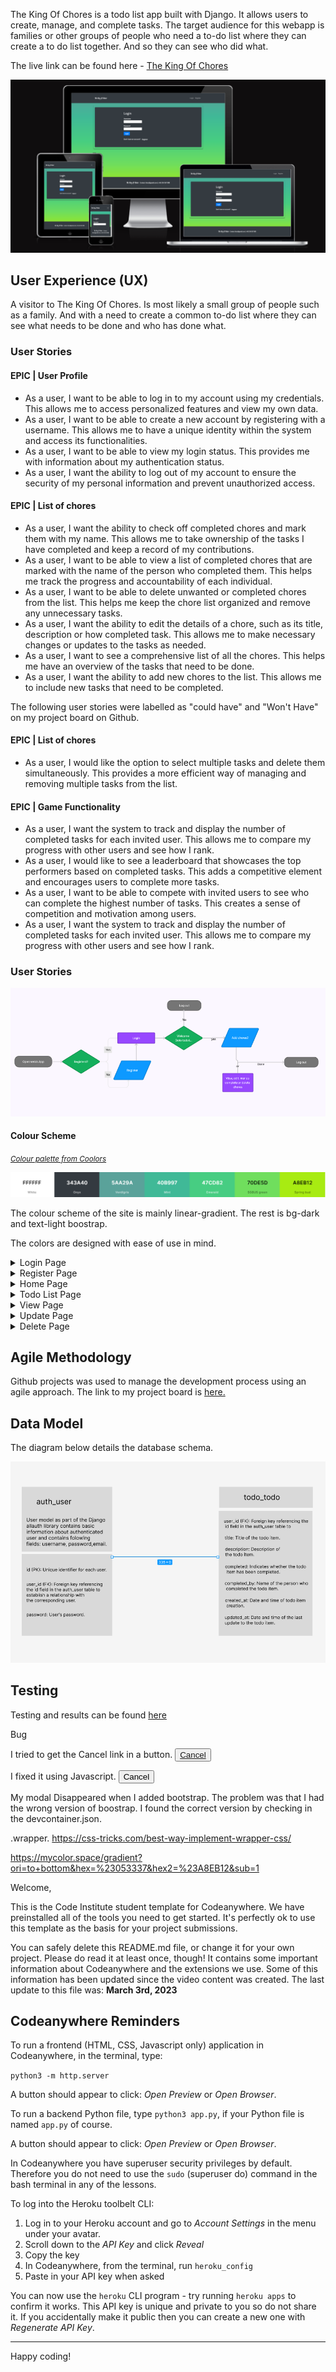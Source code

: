 The King Of Chores is a todo list app built with Django. It allows users to create, manage, and complete tasks. 
The target audience for this webapp is families or other groups of people who need a to-do list where they can create a to do list together. And so they can see who did what.

The live link can be found here - [The King Of Chores](https://the-king-of-chores.herokuapp.com/)

![responsive](assets/readme/images/responsive.png)







<!-- <small><i><a href='http://ecotrust-canada.github.io/markdown-toc/'>Table of contents generated with markdown-toc</a></i></small> -->
## User Experience (UX)

A visitor to The King Of Chores. Is most likely a small group of people such as a family. 
And with a need to create a common to-do list where they can see what needs to be done and who has done what.

### User Stories

#### EPIC | User Profile
- As a user, I want to be able to log in to my account using my credentials. This allows me to access personalized features and view my own 
  data.
- As a user, I want to be able to create a new account by registering with a username.
  This allows me to have a unique identity within the system and access its functionalities.
- As a user, I want to be able to view my login status. This provides me with information about my authentication status.
- As a user, I want the ability to log out of my account to ensure the security of my personal information and prevent unauthorized access.


#### EPIC | List of chores
- As a user, I want the ability to check off completed chores and mark them with my name. This allows me to take ownership of the tasks I have completed and keep a record of my contributions.
- As a user, I want to be able to view a list of completed chores that are marked with the name of the person who completed them. This helps me track the progress and accountability of each individual.
- As a user, I want to be able to delete unwanted or completed chores from the list. This helps me keep the chore list organized and remove any unnecessary tasks.
- As a user, I want the ability to edit the details of a chore, such as its title, description or how completed task. This allows me to make necessary changes or updates to the tasks as needed.
- As a user, I want to see a comprehensive list of all the chores. This helps me have an overview of the tasks that need to be done.
- As a user, I want the ability to add new chores to the list. This allows me to include new tasks that need to be completed.

The following user stories were labelled as "could have" and "Won't Have" on my project board on Github.

#### EPIC | List of chores
- As a user, I would like the option to select multiple tasks and delete them simultaneously. This provides a more efficient way of managing and removing multiple tasks from the list.

#### EPIC | Game Functionality
- As a user, I want the system to track and display the number of completed tasks for each invited user. This allows me to compare my progress with other users and see how I rank.
- As a user, I would like to see a leaderboard that showcases the top performers based on completed tasks. This adds a competitive element and encourages users to complete more tasks.
- As a user, I want to be able to compete with invited users to see who can complete the highest number of tasks. This creates a sense of competition and motivation among users.
- As a user, I want the system to track and display the number of completed tasks for each invited user. This allows me to compare my progress with other users and see how I rank.

### User Stories

![User story diagram](assets/readme/images/user_story_diagram.png)

#### Colour Scheme
<small><i><a href='https://coolors.co/ffffff-343a40-5aa29a-40b997-47cd82-70de5d-a8eb12'>Colour palette from Coolors</a></i></small>

![Colour Palette](assets/readme/images/colour_palete.png)

The colour scheme of the site is mainly linear-gradient. The rest is bg-dark and text-light boostrap.

The colors are designed with ease of use in mind. 


<details>

 <summary>Login Page</summary>

![Login page](assets/readme/wireframes/login_page.png)
</details>

<details>

<summary>Register Page</summary>

![Register page](assets/readme/wireframes/register_page.png)
</details>

<details>

<summary>Home Page</summary>

![Home page](assets/readme/wireframes/home_page.png)
</details>

<details>

<summary>Todo List Page</summary>

![Todo list page](assets/readme/wireframes/todolist_page.png)
</details>

<details>

<summary>View Page</summary>

![View page](assets/readme/wireframes/view_page.png)
</details>

<details>

<summary>Update Page</summary>

![View page](assets/readme/wireframes/update_page.png)
</details>

<details>

<summary>Delete Page</summary>

![Delete page](assets/readme/wireframes/delete_page.png)
</details>

## Agile Methodology

Github projects was used to manage the development process using an agile approach. The link to my project board is [here.](https://github.com/users/assofiejakobsson/projects/23)

## Data Model

The diagram below details the database schema.

![Database Schema](assets/readme/images/database_schema.png)

## Testing

Testing and results can be found [here](/TESTING.md)


Bug 

I tried to get the Cancel link in a button.
 <button><a href="{% url 'todo:todo_list' %}">Cancel</a></button>

 I fixed it using Javascript.
 <button type="button" id="cancelButton">Cancel</button>
  <script>
    document.getElementById("cancelButton").addEventListener("click", function() {
      window.location.href = "{% url 'todo:todo_list' %}";
    });
  </script>

  My modal Disappeared when I added bootstrap. The problem was that I had the wrong version of boostrap. I found the correct version by checking in the devcontainer.json.


.wrapper. https://css-tricks.com/best-way-implement-wrapper-css/

https://mycolor.space/gradient?ori=to+bottom&hex=%23053337&hex2=%23A8EB12&sub=1

Welcome,

This is the Code Institute student template for Codeanywhere. We have preinstalled all of the tools you need to get started. It's perfectly ok to use this template as the basis for your project submissions.

You can safely delete this README.md file, or change it for your own project. Please do read it at least once, though! It contains some important information about Codeanywhere and the extensions we use. Some of this information has been updated since the video content was created. The last update to this file was: **March 3rd, 2023**

## Codeanywhere Reminders

To run a frontend (HTML, CSS, Javascript only) application in Codeanywhere, in the terminal, type:

`python3 -m http.server`

A button should appear to click: _Open Preview_ or _Open Browser_.

To run a backend Python file, type `python3 app.py`, if your Python file is named `app.py` of course.

A button should appear to click: _Open Preview_ or _Open Browser_.

In Codeanywhere you have superuser security privileges by default. Therefore you do not need to use the `sudo` (superuser do) command in the bash terminal in any of the lessons.

To log into the Heroku toolbelt CLI:

1. Log in to your Heroku account and go to _Account Settings_ in the menu under your avatar.
2. Scroll down to the _API Key_ and click _Reveal_
3. Copy the key
4. In Codeanywhere, from the terminal, run `heroku_config`
5. Paste in your API key when asked

You can now use the `heroku` CLI program - try running `heroku apps` to confirm it works. This API key is unique and private to you so do not share it. If you accidentally make it public then you can create a new one with _Regenerate API Key_.

---

Happy coding!
